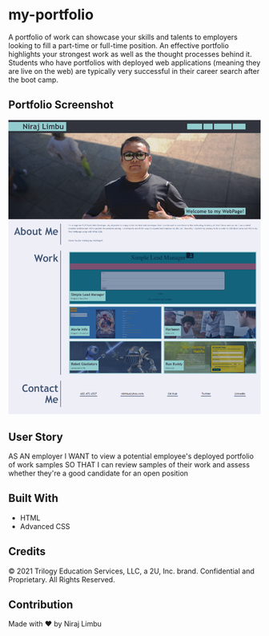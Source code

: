 # my-portfolio
A portfolio of work can showcase your skills and talents to employers looking to fill a part-time or full-time position. An effective portfolio highlights your strongest work as well as the thought processes behind it. Students who have portfolios with deployed web applications (meaning they are live on the web) are typically very successful in their career search after the boot camp.

## Portfolio Screenshot

![screenshot](/assets/images/home.png)

## User Story

AS AN employer
I WANT to view a potential employee's deployed portfolio of work samples
SO THAT I can review samples of their work and assess whether they're a good candidate for an open position

## Built With

- HTML
- Advanced CSS

## Credits

© 2021 Trilogy Education Services, LLC, a 2U, Inc. brand. Confidential and Proprietary. All Rights Reserved.

## Contribution

Made with ❤️ by Niraj Limbu
